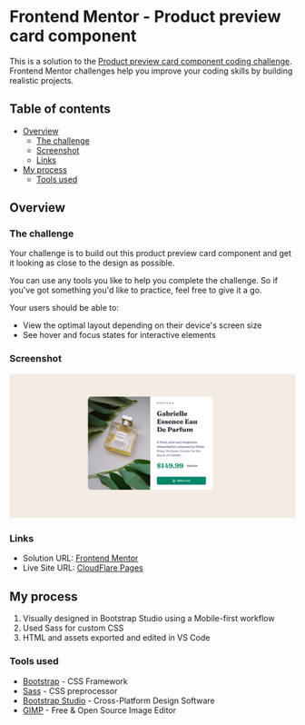 # Frontend Mentor - Product preview card component

This is a solution to the [Product preview card component coding challenge](https://www.frontendmentor.io/challenges/product-preview-card-component-GO7UmttRfa). Frontend Mentor challenges help you improve your coding skills by building realistic projects. 

## Table of contents

- [Overview](#overview)
  - [The challenge](#the-challenge)
  - [Screenshot](#screenshot)
  - [Links](#links)
- [My process](#my-process)
  - [Tools used](#tools-used)

## Overview

### The challenge

Your challenge is to build out this product preview card component and get it looking as close to the design as possible.

You can use any tools you like to help you complete the challenge. So if you've got something you'd like to practice, feel free to give it a go.

Your users should be able to:

- View the optimal layout depending on their device's screen size
- See hover and focus states for interactive elements

### Screenshot

![screenshot](Screenshot.png)

### Links

- Solution URL: [Frontend Mentor](https://github.com/giampieropace/product-preview-card-component)
- Live Site URL: [CloudFlare Pages](https://product-preview-card-component-b8c.pages.dev/)

## My process

1. Visually designed in Bootstrap Studio using a Mobile-first workflow
2. Used Sass for custom CSS
3. HTML and assets exported and edited in VS Code

### Tools used

- [Bootstrap](https://getbootstrap.com/) - CSS Framework
- [Sass](https://sass-lang.com/) - CSS preprocessor
- [Bootstrap Studio](https://bootstrapstudio.io/) - Cross-Platform Design Software
- [GIMP](https://www.gimp.org/) - Free & Open Source Image Editor